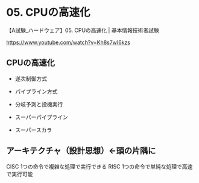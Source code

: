 # 05. CPUの高速化
【A試験_ハードウェア】05. CPUの高速化 | 基本情報技術者試験

https://www.youtube.com/watch?v=Kh8s7wI6kzs

## CPUの高速化
* 遂次制御方式
* パイプライン方式
*  分岐予測と投機実行

* スーパーパイプライン
+ スーパースカラ

## アーキテクチャ（設計思想）←頭の片隅に
CISC 1つの命令で複雑な処理で実行できる
RISC 1つの命令で単純な処理で高速で実行可能